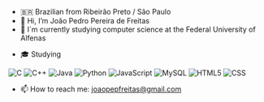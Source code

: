 - 🇧🇷 Brazilian from Ribeirão Preto / São Paulo
- 👋 Hi, I’m João Pedro Pereira de Freitas
- 🌱 I´m currently studying computer science at the Federal University of Alfenas  

* 🎓 Studying

![C](https://img.shields.io/badge/-C-333333?style=flat&logo=C%2B%2B&logoColor=00599C)
![C++](https://img.shields.io/badge/-C++-333333?style=flat&logo=C%2B%2B&logoColor=00599C)
![Java](https://img.shields.io/badge/-Java-333333?style=flat&logo=Java&logoColor=007396)
![Python](https://img.shields.io/badge/-Python-333333?style=flat&logo=Python&logoColor=007396)
![JavaScript](https://img.shields.io/badge/-JavaScript-333333?style=flat&logo=javascript)
![MySQL](https://img.shields.io/badge/-MySQL-333333?style=flat&logo=MySQL)
![HTML5](https://img.shields.io/badge/-HTML5-333333?style=flat&logo=HTML5)
![CSS](https://img.shields.io/badge/-CSS-333333?style=flat&logo=CSS3&logoColor=1572B6)


- 📫 How to reach me: joaopepfreitas@gmail.com

